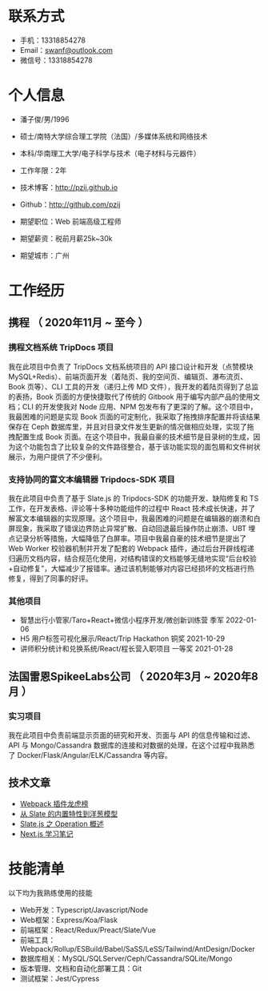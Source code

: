 
# 联系方式

- 手机：13318854278
- Email：swanf@outlook.com
- 微信号：13318854278


# 个人信息

 - 潘子俊/男/1996 
 - 硕士/南特大学综合理工学院（法国）/多媒体系统和网络技术
 - 本科/华南理工大学/电子科学与技术（电子材料与元器件）
 - 工作年限：2年
 - 技术博客：http://pzij.github.io 
 - Github：http://github.com/pzij

 - 期望职位：Web 前端高级工程师
 - 期望薪资：税前月薪25k~30k
 - 期望城市：广州


# 工作经历

## 携程 （ 2020年11月 ~ 至今 ）

### 携程文档系统 TripDocs 项目

我在此项目中负责了 TripDocs 文档系统项目的 API 接口设计和开发（点赞模块 MySQL+Redis）、前端页面开发（着陆页、我的空间页、编辑页、瀑布流页、Book 页等）、CLI 工具的开发（递归上传 MD 文件），我开发的着陆页得到了总监的表扬，Book 页面的方便快捷取代了传统的 Gitbook 用于编写内部产品的使用文档；CLI 的开发使我对 Node 应用、NPM 包发布有了更深的了解。这个项目中，我最困难的问题是实现 Book 页面的可定制化，我采取了拖拽排序配置并将该结果保存在 Ceph 数据库里，并且对目录文件发生更新的情况做相应处理，实现了拖拽配置生成 Book 页面。在这个项目中，我最自豪的技术细节是目录树的生成，因为这个功能包含了比较复杂的文件路径整合，基于该功能实现的面包屑和文件树状展示，为用户提供了不少便利。

### 支持协同的富文本编辑器 Tripdocs-SDK 项目

我在此项目中负责了基于 Slate.js 的 Tripdocs-SDK 的功能开发、缺陷修复和 TS 工作，在开发表格、评论等十多种功能组件的过程中 React 技术成长快速，并了解富文本编辑器的实现原理。这个项目中，我最困难的问题是在编辑器的崩溃和白屏现象，我采取了错误边界防止异常扩散、自动回退最后操作防止崩溃、UBT 埋点记录分析等措施，大幅降低了白屏率。项目中我最自豪的技术细节是提出了 Web Worker 校验器机制并开发了配套的 Webpack 插件，通过后台开辟线程递归遍历文档内容，结合规范化使用，对结构错误的文档能够无缝地实现“后台校验+自动修复”，大幅减少了报错率。通过该机制能够对内容已经损坏的文档进行热修复，得到了同事的好评。

### 其他项目

- 智慧出行小管家/Taro+React+微信小程序开发/微创新训练营 季军 2022-01-06
- H5 用户标签可视化展示/React/Trip Hackathon 铜奖 2021-10-29
- 讲师积分统计和兑换系统/React/程长营入职项目 一等奖 2021-01-28


## 法国雷恩SpikeeLabs公司 （ 2020年3月 ~ 2020年8月 ）

### 实习项目 

我在此项目中负责前端显示页面的研究和开发、页面与 API 的信息传输和过滤、API 与 Mongo/Cassandra 数据库的连接和对数据的处理，在这个过程中我熟悉了 Docker/Flask/Angular/ELK/Cassandra 等内容。
<!-- 
# 开源项目和作品

## 开源项目

  - [Bera](https://github.com/pzij/bera-frontend)：一个以周为单位的日历应用
  - [Sol](https://github.com/pzij/sol)：一个移动端待办清单应用 -->

## 技术文章

- [Webpack 插件龙虎榜](https://juejin.cn/post/7137689763208757261)
- [从 Slate 的内置特性到洋葱模型](https://juejin.cn/post/7086816312789794846)
- [Slate.js 之 Operation 概述](https://juejin.cn/post/7034480408888770567)
- [Next.js 学习笔记](https://juejin.cn/post/6909048942869266440)

    
# 技能清单

以下均为我熟练使用的技能

- Web开发：Typescript/Javascript/Node
- Web框架：Express/Koa/Flask
- 前端框架：React/Redux/Preact/Slate/Vue
- 前端工具：Webpack/Rollup/ESBuild/Babel/SaSS/LeSS/Tailwind/AntDesign/Docker
- 数据库相关：MySQL/SQLServer/Ceph/Cassandra/SQLite/Mongo
- 版本管理、文档和自动化部署工具：Git
- 测试框架：Jest/Cypress
      
